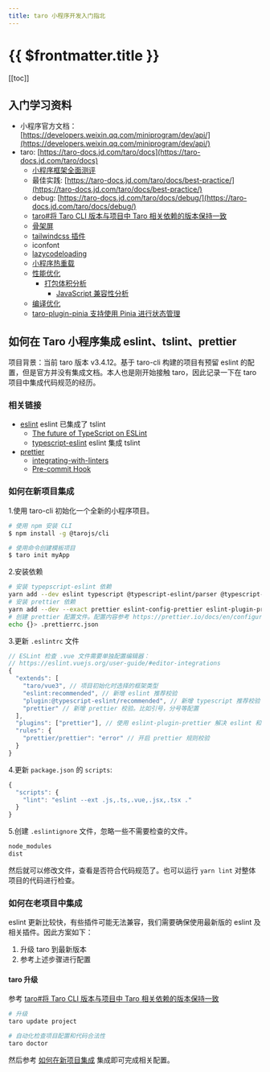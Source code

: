 ```yaml
---
title: taro 小程序开发入门指北
---
```


# {{ $frontmatter.title }}

[[toc]]

## 入门学习资料

- 小程序官方文档：[https://developers.weixin.qq.com/miniprogram/dev/api/](https://developers.weixin.qq.com/miniprogram/dev/api/)
- taro: [https://taro-docs.jd.com/taro/docs](https://taro-docs.jd.com/taro/docs)
  - [小程序框架全面测评](https://taro-docs.jd.com/taro/blog/2019-03-12-mini-program-framework-full-review#%E6%9C%AA%E6%9D%A5)
  - 最佳实践: [https://taro-docs.jd.com/taro/docs/best-practice/](https://taro-docs.jd.com/taro/docs/best-practice/)
  - debug: [https://taro-docs.jd.com/taro/docs/debug/](https://taro-docs.jd.com/taro/docs/debug/)
  - [taro#将 Taro CLI 版本与项目中 Taro 相关依赖的版本保持一致](https://taro-docs.jd.com/taro/blog/2020-09-01-taro-versions#%E5%B0%86-taro-cli-%E7%89%88%E6%9C%AC%E4%B8%8E%E9%A1%B9%E7%9B%AE%E4%B8%AD-taro-%E7%9B%B8%E5%85%B3%E4%BE%9D%E8%B5%96%E7%9A%84%E7%89%88%E6%9C%AC%E4%BF%9D%E6%8C%81%E4%B8%80%E8%87%B4)
  - [骨架屏](https://taro-docs.jd.com/taro/docs/treasures/#%E9%AA%A8%E6%9E%B6%E5%B1%8F%E6%8F%92%E4%BB%B6)
  - [tailwindcss 插件](https://taro-docs.jd.com/taro/docs/treasures/#tailwindcss-%E6%8F%92%E4%BB%B6)
  - iconfont
  - [lazycodeloading](https://taro-docs.jd.com/taro/docs/app-config#lazycodeloading)
  - [小程序热重载](https://taro-docs.jd.com/taro/docs/config-detail#minihot)
  - [性能优化](https://taro-docs.jd.com/taro/docs/optimized)
    - [打包体积分析](https://taro-docs.jd.com/taro/docs/guide#%E6%89%93%E5%8C%85%E4%BD%93%E7%A7%AF%E5%88%86%E6%9E%90)
      - [JavaScript 兼容性分析](https://taro-docs.jd.com/taro/docs/guide#javascript)
  - [编译优化](https://taro-docs.jd.com/taro/docs/mini-split-chunks-plugin)
  - [taro-plugin-pinia 支持使用 Pinia 进行状态管理](https://taro-docs.jd.com/taro/docs/treasures/#taro-plugin-pinia-%E6%94%AF%E6%8C%81%E4%BD%BF%E7%94%A8-pinia-%E8%BF%9B%E8%A1%8C%E7%8A%B6%E6%80%81%E7%AE%A1%E7%90%86)

## 如何在 Taro 小程序集成 eslint、tslint、prettier

项目背景：当前 taro 版本 v3.4.12。基于 taro-cli 构建的项目有预留 eslint 的配置，但是官方并没有集成文档。本人也是刚开始接触 taro，因此记录一下在 taro 项目中集成代码规范的经历。

### 相关链接

- [eslint](https://eslint.org/) eslint 已集成了 tslint
  - [The future of TypeScript on ESLint](https://eslint.org/blog/2019/01/future-typescript-eslint)
  - [typescript-eslint](https://github.com/typescript-eslint/typescript-eslint) eslint 集成 tslint
- [prettier](https://prettier.io/docs/en/install.html)
  - [integrating-with-linters](https://prettier.io/docs/en/integrating-with-linters.html)
  - [Pre-commit Hook](https://prettier.io/docs/en/precommit.html)

### 如何在新项目集成

1.使用 taro-cli 初始化一个全新的小程序项目。

```sh
# 使用 npm 安装 CLI
$ npm install -g @tarojs/cli

# 使用命令创建模板项目
$ taro init myApp
```

2.安装依赖

```sh
# 安装 typepscript-eslint 依赖
yarn add --dev eslint typescript @typescript-eslint/parser @typescript-eslint/eslint-plugin
# 安装 prettier 依赖
yarn add --dev --exact prettier eslint-config-prettier eslint-plugin-prettier
# 创建 prettier 配置文件。配置内容参考 https://prettier.io/docs/en/configuration.html#basic-configuration
echo {}> .prettierrc.json
```

3.更新 `.eslintrc` 文件

```js
// ESLint 检查 .vue 文件需要单独配置编辑器：
// https://eslint.vuejs.org/user-guide/#editor-integrations
{
  "extends": [
    "taro/vue3", // 项目初始化时选择的框架类型
    "eslint:recommended", // 新增 eslint 推荐校验
    "plugin:@typescript-eslint/recommended", // 新增 typescript 推荐校验
    "prettier" // 新增 prettier 校验。比如引号，分号等配置
  ],
  "plugins": ["prettier"], // 使用 eslint-plugin-prettier 解决 eslint 和 prettier 的规则冲突
  "rules": {
    "prettier/prettier": "error" // 开启 prettier 规则校验
  }
}
```

4.更新 `package.json` 的 `scripts`:

```js
{
  "scripts": {
    "lint": "eslint --ext .js,.ts,.vue,.jsx,.tsx ."
  }
}
```

5.创建 `.eslintignore` 文件，忽略一些不需要检查的文件。

```js
node_modules
dist
```

然后就可以修改文件，查看是否符合代码规范了。也可以运行 `yarn lint` 对整体项目的代码进行检查。

### 如何在老项目中集成

eslint 更新比较快，有些插件可能无法兼容，我们需要确保使用最新版的 eslint 及相关插件。因此方案如下：

1. 升级 taro 到最新版本
2. 参考上述步骤进行配置

#### taro 升级

参考 [taro#将 Taro CLI 版本与项目中 Taro 相关依赖的版本保持一致](https://taro-docs.jd.com/taro/blog/2020-09-01-taro-versions#%E5%B0%86-taro-cli-%E7%89%88%E6%9C%AC%E4%B8%8E%E9%A1%B9%E7%9B%AE%E4%B8%AD-taro-%E7%9B%B8%E5%85%B3%E4%BE%9D%E8%B5%96%E7%9A%84%E7%89%88%E6%9C%AC%E4%BF%9D%E6%8C%81%E4%B8%80%E8%87%B4)

```sh
# 升级
taro update project

# 自动化检查项目配置和代码合法性
taro doctor
```

然后参考 [如何在新项目集成](#如何在新项目集成) 集成即可完成相关配置。
